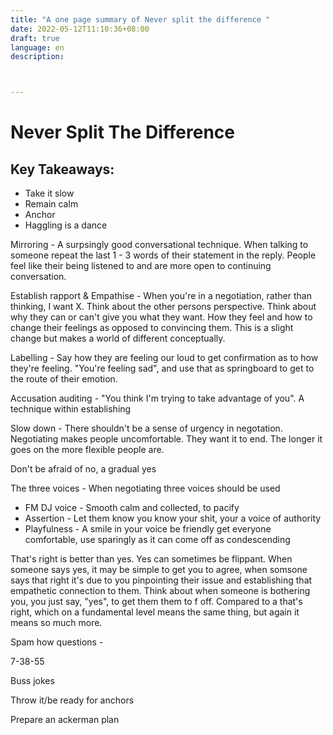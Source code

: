 ```yaml
---
title: "A one page summary of Never split the difference "
date: 2022-05-12T11:10:36+08:00
draft: true
language: en
description: 



---
```


# Never Split The Difference

## Key Takeaways:

* Take it slow
* Remain calm
* Anchor
* Haggling is a dance



Mirroring - A surpsingly good conversational technique. When talking to someone repeat the last 1 - 3 words of their statement in the reply. People feel like their being listened to and are more open to continuing conversation.

Establish rapport & Empathise - When you're in a negotiation, rather than thinking, I want X. Think about the other persons perspective. Think about why they can or can't give you what they want. How they feel and how to change their feelings as opposed to convincing them. This is a slight change but makes a world of different conceptually.

Labelling - Say how they are feeling our loud to get confirmation as to how they're feeling. "You're feeling sad", and use that as springboard to get to the route of their emotion.

Accusation auditing - "You think I'm trying to take advantage of you". A technique within establishing 

Slow down - There shouldn't be a sense of urgency in negotation. Negotiating makes people uncomfortable. They want it to end. The longer it goes on the more flexible people are.

Don't be afraid of no, a gradual yes

The three voices - When negotiating three voices should be used 

* FM DJ voice - Smooth calm and collected, to pacify
* Assertion - Let them know you know your shit, your a voice of authority
* Playfulness - A smile in your voice be friendly get everyone comfortable, use sparingly as it can come off as condescending

That's right is better than yes. Yes can sometimes be flippant. When someone says yes, it may be simple to get you to agree, when somsone says that right it's due to you pinpointing their issue and establishing that empathetic connection to them. Think about when someone is bothering you, you just say, "yes", to get them them to f off. Compared to a that's right, which on a fundamental level means the same thing, but again it means so much more.

Spam how questions - 

7-38-55

Buss jokes

Throw it/be ready for anchors

Prepare an ackerman plan

